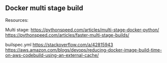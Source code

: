 ## Docker multi stage build

Resources:

Multi stage:
https://pythonspeed.com/articles/multi-stage-docker-python/
https://pythonspeed.com/articles/faster-multi-stage-builds/

builspec.yml
https://stackoverflow.com/a/42815943
https://aws.amazon.com/blogs/devops/reducing-docker-image-build-time-on-aws-codebuild-using-an-external-cache/